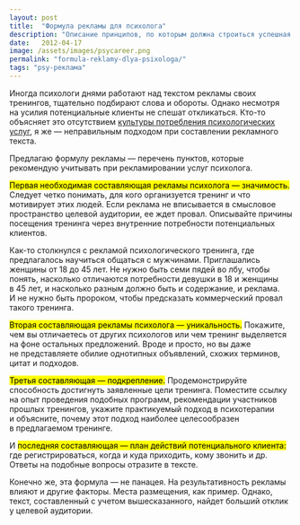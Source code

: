 ```yaml
---
layout: post
title:  "Формула рекламы для психолога"
description: "Описание принципов, по которым должна строиться успешная реклама психолога"
date:   2012-04-17			 
image: /assets/images/psycareer.png
permalink: "formula-reklamy-dlya-psixologa/"
tags: "psy-реклама"
---
```


<p>Иногда психологи днями работают над текстом рекламы своих тренингов, тщательно подбирают слова и&nbsp;обороты. Однако несмотря на&nbsp;усилия потенциальные клиенты не&nbsp;спешат откликаться. Кто-то объясняет это отсутствием <a href="/stereotipy-potrebleniya-psixologicheskix-uslug/">культуры потребления психологических услуг</a>, я&nbsp;же&nbsp;— неправильным подходом при составлении рекламного текста.</p>
<p>Предлагаю формулу рекламы&nbsp;— перечень пунктов, которые рекомендую учитывать при рекламировании услуг психолога. </p>
<p><mark>Первая необходимая составляющая рекламы психолога&nbsp;— значимость.</mark> Следует четко понимать, для кого организуется тренинг и&nbsp;что мотивирует этих людей. Если реклама не&nbsp;вписывается в&nbsp;смысловое пространство целевой аудитории, ее&nbsp;ждет провал. Описывайте причины посещения тренинга через внутренние потребности потенциальных клиентов.</p>
<p>Как-то столкнулся с&nbsp;рекламой психологического тренинга, где предлагалось научиться общаться с&nbsp;мужчинами. Приглашались женщины от&nbsp;18&nbsp;до&nbsp;45&nbsp;лет. Не&nbsp;нужно быть семи пядей во&nbsp;лбу, чтобы понять, насколько отличаются потребности девушки в&nbsp;18&nbsp;и&nbsp;женщины в&nbsp;45&nbsp;лет, и&nbsp;насколько разным должно быть и&nbsp;содержание, и&nbsp;реклама. И&nbsp;не&nbsp;нужно быть пророком, чтобы предсказать коммерческий провал такого тренинга.</p>
<p><mark>Вторая составляющая рекламы психолога&nbsp;— уникальность.</mark> Покажите, чем вы&nbsp;отличаетесь от&nbsp;других психологов или чем тренинг выделяется на&nbsp;фоне остальных предложений. Вроде и&nbsp;просто, но&nbsp;вы&nbsp;даже не&nbsp;представляете обилие однотипных объявлений, схожих терминов, цитат и&nbsp;подходов.</p>
<p><mark>Третья составляющая&nbsp;— подкрепление.</mark> Продемонстрируйте способность достигнуть заявленные цели тренинга. Поместите ссылку на&nbsp;опыт проведения подобных программ, рекомендации участников прошлых тренингов, укажите практикуемый подход в&nbsp;психотерапии и&nbsp;объясните, почему этот подход наиболее целесообразен в&nbsp;предлагаемом тренинге.</p>
<p>И&nbsp;<mark>последняя составляющая&nbsp;— план действий потенциального клиента:</mark> где регистрироваться, когда и&nbsp;куда приходить, кому звонить и&nbsp;др. Ответы на&nbsp;подобные вопросы отразите в&nbsp;тексте.</p>
<p>Конечно&nbsp;же, эта формула&nbsp;— не&nbsp;панацея. На&nbsp;результативность рекламы влияют и&nbsp;другие факторы. Места размещения, как пример. Однако, текст, составленный с&nbsp;учетом вышесказанного, найдет больший отклик у&nbsp;целевой аудитории.</p>
